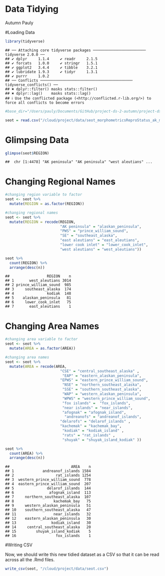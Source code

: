 Data Tidying
================
Autumn Pauly

\#Loading Data

``` r
library(tidyverse)
```

    ## ── Attaching core tidyverse packages ──────────────────────── tidyverse 2.0.0 ──
    ## ✔ dplyr     1.1.4     ✔ readr     2.1.5
    ## ✔ forcats   1.0.0     ✔ stringr   1.5.1
    ## ✔ ggplot2   3.4.4     ✔ tibble    3.2.1
    ## ✔ lubridate 1.9.3     ✔ tidyr     1.3.1
    ## ✔ purrr     1.0.2     
    ## ── Conflicts ────────────────────────────────────────── tidyverse_conflicts() ──
    ## ✖ dplyr::filter() masks stats::filter()
    ## ✖ dplyr::lag()    masks stats::lag()
    ## ℹ Use the conflicted package (<http://conflicted.r-lib.org/>) to force all conflicts to become errors

``` r
#base_dir="/Users/pauly/Documents/GitHub/project-ds-2-autumn/project-ds-2-autumn/data/"

seot = read.csv("/cloud/project/data/seot_morphometricsReproStatus_ak_monson.csv", h = T)
```

# Glimpsing Data

``` r
glimpse(seot$REGION)
```

    ##  chr [1:4478] "AK peninsula" "AK peninsula" "west aleutians" ...

# Changing Regional Names

``` r
#changing region variable to factor
seot <- seot %>% 
  mutate(REGION = as.factor(REGION))

#changing regional names
seot <- seot %>% 
  mutate(REGION = recode(REGION, 
                         "AK peninsula" = "alaskan_peninsula", 
                         "PWS" = "prince_william_sound", 
                         "SE" = "southeast_alaska", 
                         "east aleutians" = "east_aleutians", 
                         "lower cook inlet" = "lower_cook_inlet", 
                         "west aleutians" = "west_aleutians"))
```

``` r
seot %>% 
  count(REGION) %>% 
  arrange(desc(n))
```

    ##                 REGION    n
    ## 1       west_aleutians 3014
    ## 2 prince_william_sound  985
    ## 3     southeast_alaska  174
    ## 4               kodiak  148
    ## 5    alaskan_peninsula   81
    ## 6     lower_cook_inlet   75
    ## 7       east_aleutians    1

# Changing Area Names

``` r
#changing area variable to factor
seot <- seot %>% 
  mutate(AREA = as.factor(AREA))

#changing area names
seot <- seot %>% 
  mutate(AREA = recode(AREA, 
                         "CSE" = "central_southeast_alaska" , 
                          "EAP" = "eastern_alaskan_peninsula", 
                         "EPWS" = "eastern_prince_william_sound", 
                          "NSE" = "northern_southeast_alaska", 
                          "SSE" = "southern_southeast_alaska", 
                          "WAP" = "western_alaskan_peninsula", 
                          "WPWS" = "western_prince_william_sound", 
                          "fox islands" =  "fox_islands", 
                          "near islands" = "near_islands", 
                          "afognak" = "afognak_island", 
                           "andreanofs" = "andreanof_islands", 
                         "delarofs" = "delarof_islands" , 
                         "kachemak" = "kachemak_bay", 
                          "kodiak" = "kodiak_island" , 
                          "rats" = "rat_islands" , 
                          "shuyak" = "shuyak_island_kodiak" ))
```

``` r
seot %>% 
  count(AREA) %>% 
  arrange(desc(n))
```

    ##                            AREA    n
    ## 1             andreanof_islands 1584
    ## 2                   rat_islands 1254
    ## 3  western_prince_william_sound  778
    ## 4  eastern_prince_william_sound  207
    ## 5               delarof_islands  144
    ## 6                afognak_island  113
    ## 7     northern_southeast_alaska  107
    ## 8                  kachemak_bay   75
    ## 9     western_alaskan_peninsula   51
    ## 10    southern_southeast_alaska   47
    ## 11                 near_islands   32
    ## 12    eastern_alaskan_peninsula   30
    ## 13                kodiak_island   30
    ## 14     central_southeast_alaska   20
    ## 15         shuyak_island_kodiak    5
    ## 16                  fox_islands    1

\#Writing CSV

Now, we should write this new tidied dataset as a CSV so that it can be
read across all the .Rmd files.

``` r
write_csv(seot, "/cloud/project/data/seot.csv")
```
